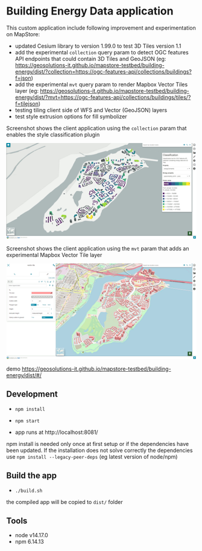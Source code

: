 # Building Energy Data application

This custom application include following improvement and experimentation on MapStore:

- updated Cesium library to version 1.99.0 to test 3D Tiles version 1.1
- add the experimental `collection` query param to detect OGC features API endpoints that could contain 3D Tiles and GeoJSON (eg: https://geosolutions-it.github.io/mapstore-testbed/building-energy/dist/?collection=https://ogc-features-api/collections/buildings?f=json)
- add the experimental `mvt` query param to render Mapbox Vector Tiles layer (eg: https://geosolutions-it.github.io/mapstore-testbed/building-energy/dist/?mvt=https://ogc-features-api/collections/buildings/tiles/?f=tilejson)
- testing tiling client side of WFS and Vector (GeoJSON) layers
- test style extrusion options for fill symbolizer

Screenshot shows the client application using the `collection` param that enables the style classification plugin

![View of the application with 3D Tiles and GeoJSON rendered in a 3D context](screenshot-01.png)

Screenshot shows the client application using the `mvt` param that adds an experimental Mapbox Vector Tile layer

![View of the application with Vector Tiles rendered in a 3D context](screenshot-02.png)

demo https://geosolutions-it.github.io/mapstore-testbed/building-energy/dist/#/

## Development

- `npm install`

- `npm start`

- app runs at http://localhost:8081/

npm install is needed only once at first setup or if the dependencies have been updated. If the installation does not solve correctly the dependencies use `npm install --legacy-peer-deps` (eg latest version of node/npm)

## Build the app


- `./build.sh`

the compiled app will be copied to `dist/` folder

## Tools

- node v14.17.0
- npm 6.14.13
